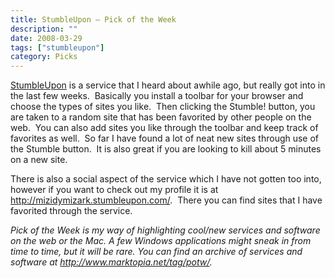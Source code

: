 ```yaml
---
title: StumbleUpon – Pick of the Week
description: ""
date: 2008-03-29
tags: ["stumbleupon"]
category: Picks
---
```



<a href="https://web.archive.org/web/20131211172915/http://www.stumbleupon.com/">StumbleUpon</a> is a service that I heard about awhile ago, but really got into in the last few weeks.&nbsp; Basically you install a toolbar for your browser and choose the types of sites you like.&nbsp; Then clicking the Stumble! button, you are taken to a random site that has been favorited by other people on the web.&nbsp; You can also add sites you like through the toolbar and keep track of favorites as well.&nbsp; So far I have found a lot of neat new sites through use of the Stumble button.&nbsp; It is also great if you are looking to kill about 5 minutes on a new site.

There is also a social aspect of the service which I have not gotten too into, however if you want to check out my profile it is at <a href="https://web.archive.org/web/20131211172915/http://mizidymizark.stumbleupon.com/">http://mizidymizark.stumbleupon.com/</a>.&nbsp; There you can find sites that I have favorited through the service.

*Pick of the Week is my way of highlighting cool/new services and software on the web or the Mac. A few Windows applications might sneak in from time to time, but it will be rare. You can find an archive of services and software at <a href="https://web.archive.org/web/20131211172915/http://www.marktopia.net/tag/potw/">http://www.marktopia.net/tag/potw/</a>.*
